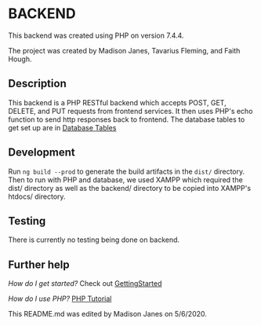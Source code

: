 # BACKEND

This backend was created using PHP on version 7.4.4.

The project was created by Madison Janes, Tavarius Fleming, and Faith Hough.

## Description

This backend is a PHP RESTful backend which accepts POST, GET, DELETE, and PUT
requests from frontend services. It then uses PHP's echo function to send http responses back to frontend. The database tables to get set up are in [Database Tables](/pmap_database.sql)

## Development

Run `ng build --prod` to generate the build artifacts in the `dist/` directory. Then to run with PHP and database, we used XAMPP which required
the dist/ directory as well as the backend/ directory to be copied into XAMPP's htdocs/ directory.

## Testing

There is currently no testing being done on backend.

## Further help

*How do I get started?*
   Check out [GettingStarted](/GettingStarted.md)

*How do I use PHP?*
[PHP Tutorial](https://www.w3schools.com/php/)

This README.md was edited by Madison Janes on 5/6/2020.
